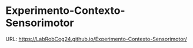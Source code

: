 # Experimento-Contexto-Sensorimotor

URL: https://LabRobCog24.github.io/Experimento-Contexto-Sensorimotor/

